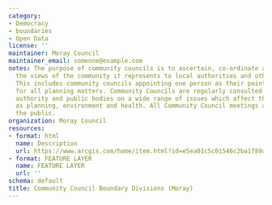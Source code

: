 ```yaml
---
category:
- Democracy
- boundaries
- Open Data
license: ''
maintainer: Moray Council
maintainer_email: someone@example.com
notes: The purpose of community councils is to ascertain, co-ordinate and express
  the views of the community it represents to local authorities and other pubic bodies.
  This includes community councils appointing one person as their point of contact
  for all planning matters. Community Councils are regularly consulted by the local
  authority and public bodies on a wide range of issues which affect their area, such
  as planning, environment and health. All Community Council meetings are open to
  the public.
organization: Moray Council
resources:
- format: html
  name: Description
  url: https://www.arcgis.com/home/item.html?id=e5ea01c5c01546c2ba1f89ae3e792010
- format: FEATURE LAYER
  name: FEATURE LAYER
  url: ''
schema: default
title: Community Council Boundary Divisions (Moray)
---
```


